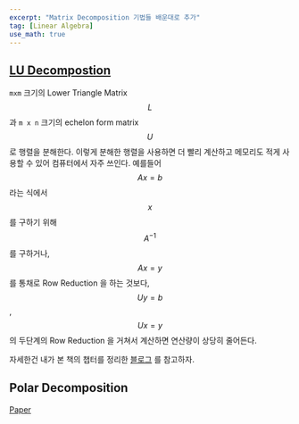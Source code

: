 ```yaml
---
excerpt: "Matrix Decomposition 기법들 배운대로 추가"
tag: [Linear Algebra]
use_math: true
---
```


## [LU Decompostion](https://en.wikipedia.org/wiki/LU_decomposition#Code_examples)

```mxm``` 크기의 Lower Triangle Matrix $$L$$ 과 ```m x n``` 크기의 echelon form matrix $$U$$ 로 행렬을 분해한다. 이렇게 분해한 행렬을 사용하면 더 빨리 계산하고 메모리도 적게 사용할 수 있어 컴퓨터에서 자주 쓰인다. 예를들어 $$Ax = b$$ 라는 식에서 $$x$$ 를 구하기 위해  $$A^{-1}$$ 를 구하거나, $$Ax = y$$ 를 통채로 Row Reduction 을 하는 것보다, $$Uy = b$$, $$Ux = y$$ 의 두단계의 Row Reduction 을 거쳐서 계산하면 연산량이 상당히 줄어든다. 

자세한건 내가 본 책의 챕터를 정리한 [블로그](https://deep-learning-study.tistory.com/311) 를 참고하자. 


## Polar Decomposition

[Paper](file:///C:/Users/dh045/Desktop/SGA/%EC%9E%90%EB%A3%8C/polar-decomp.pdf)

